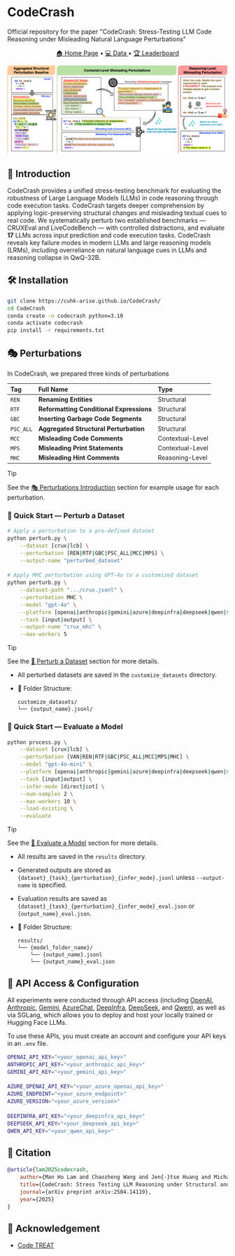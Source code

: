# CodeCrash
Official repository for the paper "CodeCrash: Stress-Testing LLM Code Reasoning under Misleading Natural Language Perturbations"

<p align="center">
    <a href="https://cuhk-arise.github.io/CodeCrash/">🏠 Home Page</a> •
    <a href="https://huggingface.co/datasets/CUHK-ARISE/CodeCrash">💻 Data </a> •
    <a href="https://cuhk-arise.github.io/CodeCrash/leaderboard">🏆 Leaderboard</a>
</p>

<center>
<img src="https://github.com/DonaldLamNL/codecrash_temp/blob/main/codecrash.svg?raw=true" alt="CodeCrash">
</center>


## 🧠 Introduction
CodeCrash provides a unified stress-testing benchmark for evaluating the robustness of Large Language Models (LLMs) in code reasoning through code execution tasks. CodeCrash targets deeper comprehension by applying logic-preserving structural changes and misleading textual cues to real code. We systematically perturb two established benchmarks — CRUXEval and LiveCodeBench — with controlled distractions, and evaluate **17** LLMs across input prediction and code execution tasks. CodeCrash reveals key failure modes in modern LLMs and large reasoning models (LRMs), including overreliance on natural language cues in LLMs and reasoning collapse in QwQ-32B.

## 🛠️ Installation
```bash
git clone https://cuhk-arise.github.io/CodeCrash/
cd CodeCrash
conda create -n codecrash python=3.10
conda activate codecrash
pip install -r requirements.txt
```

## 🎭 Perturbations
In CodeCrash, we prepared three kinds of perturbations

| Tag | Full Name | Type |
|:------|:-------------|:-----------------|
| `REN` | **Renaming Entities** | Structural |
| `RTF` | **Reformatting Conditional Expressions** | Structural |
| `GBC` | **Inserting Garbage Code Segments** | Structural |
| `PSC_ALL` | **Aggregated Structural Perturbation** | Structural |
| `MCC` | **Misleading Code Comments** | Contextual-Level |
| `MPS` | **Misleading Print Statements** | Contextual-Level |
| `MHC` | **Misleading Hint Comments** | Reasoning-Level |

> [!Tip]
>
> See the [🎭 Perturbations Introduction](ADVANCED_USAGE.md#-perturbations-introduction) section for example usage for each perturbation.



### 🚀 Quick Start — Perturb a Dataset
```bash
# Apply a perturbation to a pre-defined dataset
python perturb.py \
    --dataset [crux|lcb] \
    --perturbation [REN|RTF|GBC|PSC_ALL|MCC|MPS] \
    --output-name "perturbed_dataset"

# Apply MHC perturbation using GPT-4o to a customized dataset
python perturb.py \
    --dataset-path ".../crux.jsonl" \
    --perturbation MHC \
    --model "gpt-4o" \
    --platform [openai|anthropic|gemini|azure|deepinfra|deepseek|qwen|sglang] \
    --task [input|output] \
    --output-name "crux_mhc" \
    --max-workers 5
```

> [!Tip]
>
> See the [🚀 Perturb a Dataset](ADVANCED_USAGE.md#-perturb-a-dataset) section for more details.

- All perturbed datasets are saved in the `customize_datasets` directory.

- 📁 Folder Structure:
    ```
    customize_datasets/
    └── {output_name}.jsonl/
    ```


### 🧪 Quick Start — Evaluate a Model
```bash
python process.py \
    --dataset [crux|lcb] \
    --perturbation [VAN|REN|RTF|GBC|PSC_ALL|MCC|MPS|MHC] \
    --model "gpt-4o-mini" \
    --platform [openai|anthropic|gemini|azure|deepinfra|deepseek|qwen|sglang] \
    --task [input|output] \
    --infer-mode [direct|cot] \
    --num-samples 2 \
    --max-workers 10 \
    --load-existing \
    --evaluate
```

> [!Tip]
>
> See the [🧪 Evaluate a Model](ADVANCED_USAGE.md#-evaluate-a-model) section for more details.

- All results are saved in the `results` directory.

- Generated outputs are stored as `{dataset}_{task}_{perturbation}_{infer_mode}.jsonl` unless `--output-name` is specified.

- Evaluation results are saved as `{dataset}_{task}_{perturbation}_{infer_mode}_eval.json` or `{output_name}_eval.json`.

- 📁 Folder Structure:
    ```
    results/
    └── {model_folder_name}/
        └── {output_name}.jsonl
        └── {output_name}_eval.json
    ```

## 🔑 API Access & Configuration
All experiments were conducted through API access (including [OpenAI](https://platform.openai.com/docs/overview), [Anthropic](https://console.anthropic.com/login?returnTo=%2F%3F), [Gemini](https://aistudio.google.com), [AzureChat](https://azure.microsoft.com/en-us/get-started/azure-portal), [DeepInfra](https://deepinfra.com), [DeepSeek](https://platform.deepseek.com), and [Qwen](https://qwen.ai/home)), as well as via SGLang, which allows you to deploy and host your locally trained or Hugging Face LLMs.

To use these APIs, you must create an account and configure your API keys in an `.env` file.
```bash
OPENAI_API_KEY="<your_openai_api_key>"
ANTHROPIC_API_KEY="<your_anthropic_api_key>"
GEMINI_API_KEY="<your_gemini_api_key>"

AZURE_OPENAI_API_KEY="<your_azure_openai_api_key>"
AZURE_ENDPOINT="<your_azure_endpoint>"
AZURE_VERSION="<your_azure_version>"

DEEPINFRA_API_KEY="<your_deepinfra_api_key>"
DEEPSEEK_API_KEY="<your_deepseek_api_key>"
QWEN_API_KEY="<your_qwen_api_key>"
```

<!-- ## 💻 LLM-generated Code -->


## 📜 Citation

```bibtex
@article{lam2025codecrash,
    author={Man Ho Lam and Chaozheng Wang and Jen{-}tse Huang and Michael R. Lyu},
    title={CodeCrash: Stress Testing LLM Reasoning under Structural and Semantic Perturbations},
    journal={arXiv preprint arXiv:2504.14119},
    year={2025}
}
```

## 🙏 Acknowledgement
- [Code TREAT](https://code-treat.vercel.app/#home)
